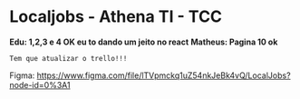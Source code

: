# Localjobs - Athena TI - TCC

**Edu: 1,2,3 e 4 OK eu to dando um jeito no react**
**Matheus: Pagina 10 ok**




```
Tem que atualizar o trello!!!
```


Figma: https://www.figma.com/file/lTVpmckq1uZ54nkJeBk4vQ/LocalJobs?node-id=0%3A1
